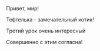 Привет, мир!

Тефтелька - замечательный котик!

Третий урок очень интересный

Совершенно с этим согласна!
